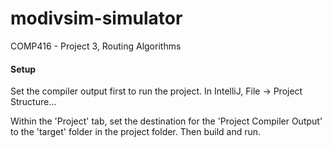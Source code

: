 # modivsim-simulator
COMP416 - Project 3, Routing Algorithms

#### Setup
Set the compiler output first to run the project.
In IntelliJ,
File -> Project Structure...

Within the 'Project' tab, set the destination for the 'Project Compiler Output' to the 'target' folder in the project folder. Then build and run.